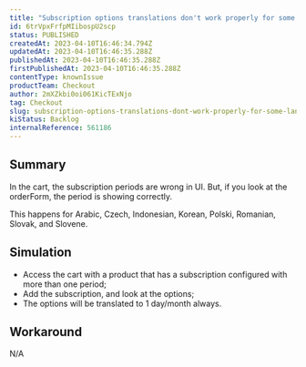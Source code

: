 ```yaml
---
title: "Subscription options translations don't work properly for some languages"
id: 6trVpxFrfpMIibospU2scp
status: PUBLISHED
createdAt: 2023-04-10T16:46:34.794Z
updatedAt: 2023-04-10T16:46:35.288Z
publishedAt: 2023-04-10T16:46:35.288Z
firstPublishedAt: 2023-04-10T16:46:35.288Z
contentType: knownIssue
productTeam: Checkout
author: 2mXZkbi0oi061KicTExNjo
tag: Checkout
slug: subscription-options-translations-dont-work-properly-for-some-languages
kiStatus: Backlog
internalReference: 561186
---
```


## Summary


In the cart, the subscription periods are wrong in UI. But, if you look at the orderForm, the period is showing correctly.

This happens for Arabic, Czech, Indonesian, Korean, Polski, Romanian, Slovak, and Slovene.


##

## Simulation



- Access the cart with a product that has a subscription configured with more than one period;
- Add the subscription, and look at the options;
- The options will be translated to 1 day/month always.


##

## Workaround


N/A



